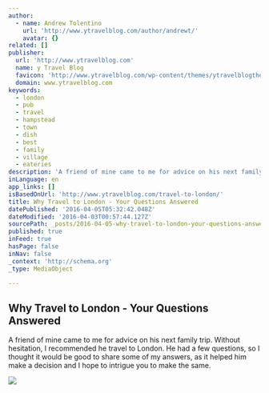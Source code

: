 ```yaml
---
author:
  - name: Andrew Tolentino
    url: 'http://www.ytravelblog.com/author/andrewt/'
    avatar: {}
related: []
publisher:
  url: 'http://www.ytravelblog.com'
  name: y Travel Blog
  favicon: 'http://www.ytravelblog.com/wp-content/themes/ytravelblogtheme_v2.1/images/favicon.ico'
  domain: www.ytravelblog.com
keywords:
  - london
  - pub
  - travel
  - hampstead
  - town
  - dish
  - best
  - family
  - village
  - eateries
description: 'A friend of mine came to me for advice on his next family trip. Without hesitation, I recommended he travel to London. He had a few questions, so I thought it would be good to share some of my answers, as it helped him make a decision and I hope to intrigue you to make the same.'
inLanguage: en
app_links: []
isBasedOnUrl: 'http://www.ytravelblog.com/travel-to-london/'
title: Why Travel to London - Your Questions Answered
datePublished: '2016-04-05T05:32:42.048Z'
dateModified: '2016-04-03T00:57:44.127Z'
sourcePath: _posts/2016-04-05-why-travel-to-london-your-questions-answered.md
published: true
inFeed: true
hasPage: false
inNav: false
_context: 'http://schema.org'
_type: MediaObject

---
```

<article style=""><h1>Why Travel to London - Your Questions Answered</h1><p>A friend of mine came to me for advice on his next family trip. Without hesitation, I recommended he travel to London. He had a few questions, so I thought it would be good to share some of my answers, as it helped him make a decision and I hope to intrigue you to make the same.</p><img src="http://www.DishOurTown.com/wp-content/uploads/2016/02/DSC_6511.jpg" /></article>